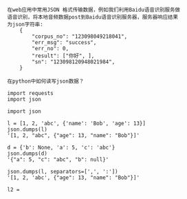     在web应用中常用JSON 格式传输数据，例如我们利用Baidu语音识别服务做
    语音识别，将本地音频数据post到Baidu语音识别服务器，服务器响应结果
    为json字符串:
        {
            "corpus_no": "123098049218041",
            "err_msg": "success",
            "err_no": 0,
            "result": ["你好", ],
            "sn": "123098120948021984",
        }
        
    在python中如何读写json数据？
    
    import requests
    import json
    
    import json
    
    l = [1, 2, 'abc', {'name': 'Bob', 'age': 13}]
    json.dumps(l)
    '[1, 2, "abc", {"age": 13, "name": "Bob"}]'
    
    d = {'b': None, 'a': 5, 'c': 'abc'}
    json.dumps(d)
    '{"a": 5, "c": "abc", "b": null}'

    json.dumps(l, separators=[',', ':'])
    '[1, 2, 'abc', {"age": 13, "name": "Bob"}]'
    
    l2 =  
    
    
    
    
    
    
    
    
    
    
    
    
    
    
    
    
    
    
    
    